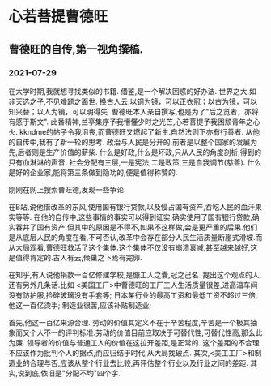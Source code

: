 <!-- 最新更新在上 -->

# 心若菩提曹德旺
## 曹德旺的自传,第一视角撰稿.
### 2021-07-29
在大学时期,我就想寻找类似的书籍.
借鉴,是一个解决困惑的好办法.
世界之大,如非天选之子,不见难题之面世.
换古人云,以铜为镜，可以正衣冠；以古为镜，可以知兴替；以人为镜，可以明得失.
曹德旺本人亲自撰写,也是为了"后之览者，亦将有感于斯文".
此番精神,兰亭集序予我懵懂少时之光芒,心若菩提予我困颓青年之心火.
kkndme的帖子令我沮丧,而曹德旺又燃起了新生.自然法则下亦有行善者.
从他的自传中,我有了新一轮的思考.
政治与人民是分开的,前者是以整个国家的发展为先,后者则是生产价值的薪柴.
什么是好政,什么是坏政,只从人民的角度剖析,得到的只有血淋淋的声音.
社会分配有三层,一是宪法,二是政策,三是自我调节(慈善).
什么是好的企业家,能将第三条做到隐功的,便是值得称赞的.


刚刚在网上搜索曹旺德,发现一些争论.

在B站,说他借改革的东风,使用国有银行贷款,以及侵占国有资产,吞吃人民的血汗果实等等.
在他的自传中,这些事情的事实可以得到证实,确实使用了国有银行贷款,确实吞并了国有资产.但其中的原因是不得不,如果不这样做,会是更严重的后果.他们是从底层人民的角度在看,不可否认,改革中会存在部分人民生活质量断崖式滑坡.而从大局观看,曹德旺救活了这个集体.这个集体不仅没有崩溃衰减,甚至越来越好,这是值得肯定的.古人有云,倾巢之下焉有完卵.

在知乎,有人说他捐款一百亿修建学校,是慷工人之囊,冠之己名.
提出这个观点的人,还有另外几条话.比如
<美国工厂>中曹德旺的工厂工人生活质量很差,进高温车间没有防护服,捡碎玻璃没有手套等;
日本某行业的最高工资和最低工资不超过三倍,他这一百亿烫手;
制造业很苦,应该补贴制造业;

首先,他这一百亿来源合理.
劳动的价值其定义不在于辛苦程度,辛苦是一个极其抽象而又个人不一的评判标准.劳动的价值目前应取决于可替代性,可替代性高,那么此为廉.
领导者的价值与普通工人的价值在这拉开差距,是正常的.
这个差距的不合理不应该作为批判个人的据点,而应归结于时代,从大局找破点.
其次,<美工工厂>和制造业的合理与否,应该从整个行业去比较,再评估整个行业以及行业之间的差距.
其实,说到底,依旧是"分配不均"四个字.



